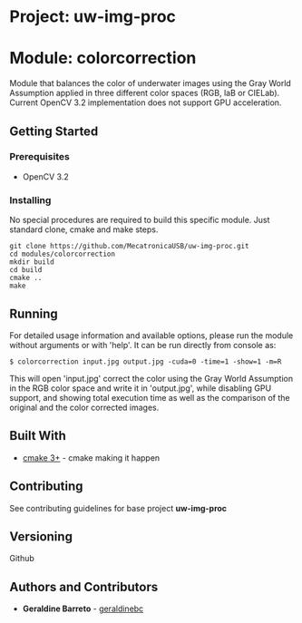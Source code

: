 # Project: uw-img-proc
# Module: colorcorrection

Module that balances the color of underwater images using the Gray World Assumption applied in three different color spaces (RGB, laB or CIELab).
Current OpenCV 3.2 implementation does not support GPU acceleration.

## Getting Started

### Prerequisites

* OpenCV 3.2

### Installing

No special procedures are required to build this specific module. Just standard clone, cmake and make steps.

```
git clone https://github.com/MecatronicaUSB/uw-img-proc.git
cd modules/colorcorrection
mkdir build
cd build
cmake ..
make
```

## Running 

For detailed usage information and available options, please run the module without arguments or with 'help'. It can be run directly from console as:

```
$ colorcorrection input.jpg output.jpg -cuda=0 -time=1 -show=1 -m=R
```
This will open 'input.jpg' correct the color using the Gray World Assumption in the RGB color space and write it in 'output.jpg', while disabling GPU support, and showing total execution time as well as the comparison of the original and the color corrected images.

## Built With
* [cmake 3+](https://cmake.org/) - cmake making it happen

## Contributing

See contributing guidelines for base project **uw-img-proc**

## Versioning

Github

## Authors and Contributors

* **Geraldine Barreto** - [geraldinebc](https://github.com/geraldinebc)